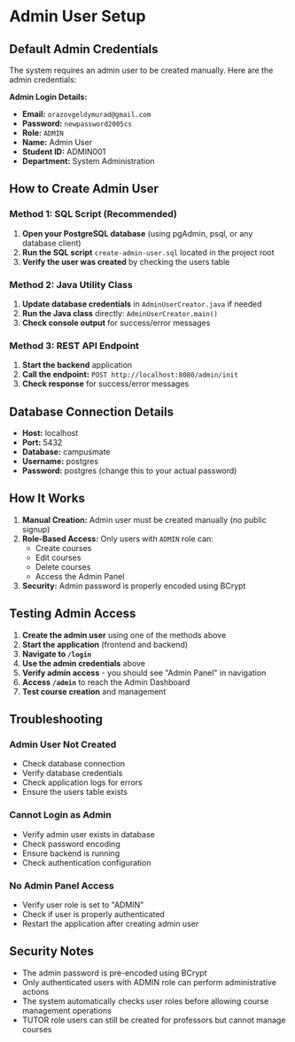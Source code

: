 # Admin User Setup

## Default Admin Credentials

The system requires an admin user to be created manually. Here are the admin credentials:

**Admin Login Details:**
- **Email:** `orazovgeldymurad@gmail.com`
- **Password:** `newpassword2005cs`
- **Role:** `ADMIN`
- **Name:** Admin User
- **Student ID:** ADMIN001
- **Department:** System Administration

## How to Create Admin User

### Method 1: SQL Script (Recommended)

1. **Open your PostgreSQL database** (using pgAdmin, psql, or any database client)
2. **Run the SQL script** `create-admin-user.sql` located in the project root
3. **Verify the user was created** by checking the users table

### Method 2: Java Utility Class

1. **Update database credentials** in `AdminUserCreator.java` if needed
2. **Run the Java class** directly: `AdminUserCreator.main()`
3. **Check console output** for success/error messages

### Method 3: REST API Endpoint

1. **Start the backend** application
2. **Call the endpoint:** `POST http://localhost:8080/admin/init`
3. **Check response** for success/error messages

## Database Connection Details

- **Host:** localhost
- **Port:** 5432
- **Database:** campusmate
- **Username:** postgres
- **Password:** postgres (change this to your actual password)

## How It Works

1. **Manual Creation:** Admin user must be created manually (no public signup)
2. **Role-Based Access:** Only users with `ADMIN` role can:
   - Create courses
   - Edit courses
   - Delete courses
   - Access the Admin Panel
3. **Security:** Admin password is properly encoded using BCrypt

## Testing Admin Access

1. **Create the admin user** using one of the methods above
2. **Start the application** (frontend and backend)
3. **Navigate to `/login`**
4. **Use the admin credentials** above
5. **Verify admin access** - you should see "Admin Panel" in navigation
6. **Access `/admin`** to reach the Admin Dashboard
7. **Test course creation** and management

## Troubleshooting

### Admin User Not Created
- Check database connection
- Verify database credentials
- Check application logs for errors
- Ensure the users table exists

### Cannot Login as Admin
- Verify admin user exists in database
- Check password encoding
- Ensure backend is running
- Check authentication configuration

### No Admin Panel Access
- Verify user role is set to "ADMIN"
- Check if user is properly authenticated
- Restart the application after creating admin user

## Security Notes

- The admin password is pre-encoded using BCrypt
- Only authenticated users with ADMIN role can perform administrative actions
- The system automatically checks user roles before allowing course management operations
- TUTOR role users can still be created for professors but cannot manage courses
